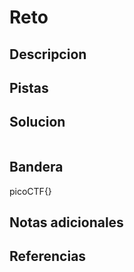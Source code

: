 # Reto


## Descripcion

## Pistas



## Solucion
```
```

## Bandera
picoCTF{}

## Notas adicionales

## Referencias
